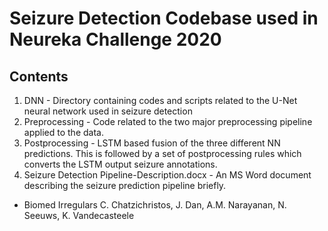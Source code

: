 # Seizure Detection Codebase used in Neureka Challenge 2020

## Contents

1. DNN - Directory containing codes and scripts related to the U-Net neural network used in seizure detection
2. Preprocessing - Code related to the two major preprocessing pipeline applied to the data.
3. Postprocessing - LSTM based fusion of the three different NN predictions. This is followed by a set of postprocessing rules which converts the LSTM output seizure annotations.
4. Seizure Detection Pipeline-Description.docx - An MS Word document describing the seizure prediction pipeline briefly.


- Biomed Irregulars
  C. Chatzichristos, J. Dan, A.M. Narayanan, N. Seeuws, K. Vandecasteele
